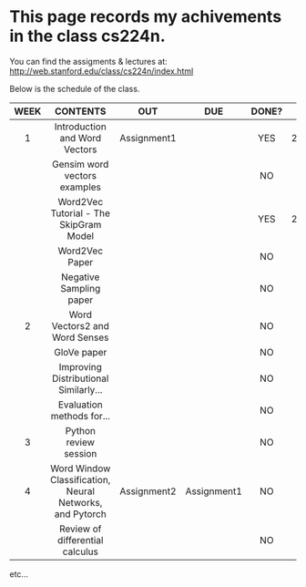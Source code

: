 This page records my achivements in the class cs224n.
=============================================================
You can find the assigments & lectures at:  
http://web.stanford.edu/class/cs224n/index.html

Below is the schedule of the class.  

|WEEK|CONTENTS|OUT|DUE|DONE?|DATE|
|:---:|:---:|:---:|:---:|:---:|:---:|
|1|Introduction and Word Vectors|Assignment1||YES|2020.08.04|
||Gensim word vectors examples|||NO||
||Word2Vec Tutorial - The SkipGram Model|||YES|2020.08.05|
||Word2Vec Paper|||NO||
||Negative Sampling paper|||NO||
|2|Word Vectors2 and Word Senses|||NO||
||GloVe paper|||NO||
||Improving Distributional Similarly...|||NO||
||Evaluation methods for...|||NO||
|3|Python review session|||NO||
|4|Word Window Classification, Neural Networks, and Pytorch|Assignment2|Assignment1|NO||
||Review of differential calculus|||NO||    

etc...
